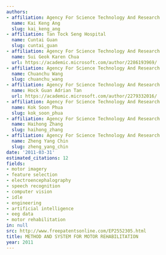 ```yaml
---
authors:
- affiliation: Agency For Science Technology And Research
  name: Kai Keng Ang
  slug: kai_keng_ang
- affiliation: Tan Tock Seng Hospital
  name: Cuntai Guan
  slug: cuntai_guan
- affiliation: Agency For Science Technology And Research
  name: Sui Geok Karen Chua
  url: https://academic.microsoft.com/author/2286193969/
- affiliation: Agency For Science Technology And Research
  name: Chuanchu Wang
  slug: chuanchu_wang
- affiliation: Agency For Science Technology And Research
  name: Hock Guan Adrian Tan
  url: https://academic.microsoft.com/author/2279332016/
- affiliation: Agency For Science Technology And Research
  name: Kok Soon Phua
  slug: kok_soon_phua
- affiliation: Agency For Science Technology And Research
  name: Haihong Zhang
  slug: haihong_zhang
- affiliation: Agency For Science Technology And Research
  name: Zheng Yang Chin
  slug: zheng_yang_chin
date: '2011-03-31'
estimated_citations: 12
fields:
- motor imagery
- feature selection
- electroencephalography
- speech recognition
- computer vision
- idle
- engineering
- artificial intelligence
- eeg data
- motor rehabilitation
in: null
src: http://www.freepatentsonline.com/EP2552305.html
title: METHOD AND SYSTEM FOR MOTOR REHABILITATION
year: 2011
---
```

